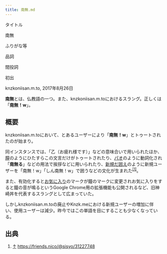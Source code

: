 ```yaml
---
title: 南無.md
---
```

<div>

タイトル

</div>

南無

ふりがな等

品詞

間投詞

初出

knzkoniisan.m.to, 2017年8月26日

  
**南無**とは、仏教語の一つ。また、knzkoniisan.m.toにおけるスラング。正しくは「**南無！w**」。

## 概要

knzkoniisan.m.toにおいて、とあるユーザーにより「**南無！w**」とトゥートされたのが始まり。

同インスタンスでは、「乙（お疲れ様です）」などの意味合いで用いられたほか、[膣](/%E8%86%A3 "膣")のようにひたすらこの文言だけがトゥートされたり、[パオ](/%E3%83%91%E3%82%AA%E3%82%8B "パオる")のように動詞化され「**南無る**」などの用法で挨拶などに用いられたり、[新規だ囲え](/%E6%96%B0%E8%A6%8F%E3%81%A0%E5%9B%B2%E3%81%88 "新規だ囲え")のように新規ユーザーを「南無！w」「しん南無！w」で囲うなどの文化が生まれた<sup>[\[1\]](#cite_note-1)</sup>。

また、有効化すると[お気に入り](/%E3%81%8A%E6%B0%97%E3%81%AB%E5%85%A5%E3%82%8A "お気に入り")のマークが鐘のマークに変更されお気に入りをすると鐘の音が鳴るというGoogle Chrome用の拡張機能も公開されるなど、旧神崎丼を代表するスラングとして広まっていた。

しかしknzkoniisan.m.toの廃止やKnzk.meにおける新規ユーザーの増加に伴い、使用ユーザーは減少。昨今ではこの単語を目にすることも少なくなっている。

## 出典

<div>

1.  [↑](#cite_ref-1) <a href="https://friends.nico/@sisyo/31227748" rel="nofollow">https://friends.nico/@sisyo/31227748</a>

</div>
